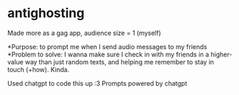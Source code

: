 # antighosting

Made more as a gag app, audience size = 1 (myself)

*Purpose: to prompt me when I send audio messages to my friends
*Problem to solve: I wanna make sure I check in with my friends in a higher-value way than just random texts, and helping me remember to stay in touch (+how). Kinda.

Used chatgpt to code this up :3
Prompts powered by chatgpt
